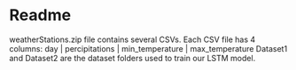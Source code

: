 # Readme

weatherStations.zip file contains several CSVs.
Each CSV file has 4 columns: 
day | percipitations | min_temperature | max_temperature
Dataset1 and Dataset2 are the dataset folders used to train our LSTM model.
